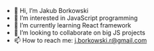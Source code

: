 - 👋 Hi, I’m Jakub Borkowski
- 👀 I’m interested in JavaScript programming
- 🌱 I’m currently learning React framework
- 💞️ I’m looking to collaborate on big JS projects
- 📫 How to reach me: j.borkowski.r@gmail.com

<!---
JRRBorkowski/JRRBorkowski is a ✨ special ✨ repository because its `README.md` (this file) appears on your GitHub profile.
You can click the Preview link to take a look at your changes.
--->
